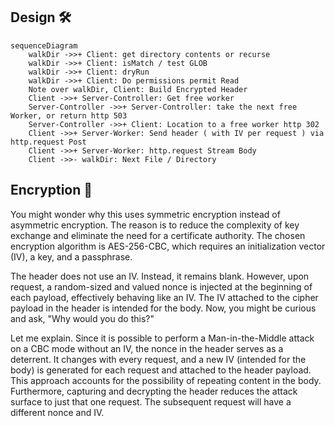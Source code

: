 
## Design 🛠️

```mermaid
sequenceDiagram
    walkDir ->>+ Client: get directory contents or recurse
    walkDir ->>+ Client: isMatch / test GLOB
    walkDir ->>+ Client: dryRun
    walkDir ->>+ Client: Do permissions permit Read
    Note over walkDir, Client: Build Encrypted Header
    Client ->>+ Server-Controller: Get free worker
    Server-Controller ->>+ Server-Controller: take the next free Worker, or return http 503
    Server-Controller ->>+ Client: Location to a free worker http 302
    Client ->>+ Server-Worker: Send header ( with IV per request ) via http.request Post
    Client ->>+ Server-Worker: http.request Stream Body
    Client ->>- walkDir: Next File / Directory
```

## Encryption 🔑

You might wonder why this uses symmetric encryption instead of asymmetric encryption. The reason is to reduce the
complexity of key exchange and eliminate the need for a certificate authority. The chosen encryption algorithm is
AES-256-CBC, which requires an initialization vector (IV), a key, and a passphrase.

The header does not use an IV. Instead, it remains blank. However, upon request, a random-sized and valued nonce is
injected at the beginning of each payload, effectively behaving like an IV. The IV attached to the cipher payload in
the header is intended for the body. Now, you might be curious and ask, "Why would you do this?"

Let me explain. Since it is possible to perform a Man-in-the-Middle attack on a CBC mode without an IV, the nonce in
the header serves as a deterrent. It changes with every request, and a new IV (intended for the body) is generated for
each request and attached to the header payload. This approach accounts for the possibility of repeating content in the
body. Furthermore, capturing and decrypting the header reduces the attack surface to just that one request. The
subsequent request will have a different nonce and IV.

